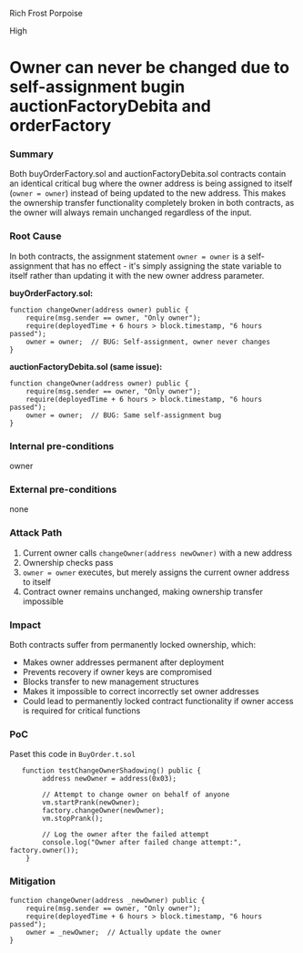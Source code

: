 Rich Frost Porpoise

High

# Owner can never be changed due to self-assignment bugin auctionFactoryDebita and orderFactory

### Summary

Both buyOrderFactory.sol and auctionFactoryDebita.sol contracts contain an identical critical bug where the owner address is being assigned to itself (`owner = owner`) instead of being updated to the new address. This makes the ownership transfer functionality completely broken in both contracts, as the owner will always remain unchanged regardless of the input.


### Root Cause

In both contracts, the assignment statement `owner = owner` is a self-assignment that has no effect - it's simply assigning the state variable to itself rather than updating it with the new owner address parameter.

**buyOrderFactory.sol:**
```solidity
function changeOwner(address owner) public {
    require(msg.sender == owner, "Only owner");
    require(deployedTime + 6 hours > block.timestamp, "6 hours passed");
    owner = owner;  // BUG: Self-assignment, owner never changes
}
```

**auctionFactoryDebita.sol (same issue):**
```solidity
function changeOwner(address owner) public {
    require(msg.sender == owner, "Only owner");
    require(deployedTime + 6 hours > block.timestamp, "6 hours passed");
    owner = owner;  // BUG: Same self-assignment bug
}
```


### Internal pre-conditions

owner 

### External pre-conditions

none

### Attack Path

1. Current owner calls `changeOwner(address newOwner)` with a new address
2. Ownership checks pass
3. `owner = owner` executes, but merely assigns the current owner address to itself
4. Contract owner remains unchanged, making ownership transfer impossible

### Impact

Both contracts suffer from permanently locked ownership, which:

- Makes owner addresses permanent after deployment
- Prevents recovery if owner keys are compromised
- Blocks transfer to new management structures
- Makes it impossible to correct incorrectly set owner addresses
- Could lead to permanently locked contract functionality if owner access is required for critical functions

### PoC

Paset this code in `BuyOrder.t.sol`

```solidity
   function testChangeOwnerShadowing() public {
        address newOwner = address(0x03);

        // Attempt to change owner on behalf of anyone
        vm.startPrank(newOwner);
        factory.changeOwner(newOwner);
        vm.stopPrank();

        // Log the owner after the failed attempt
        console.log("Owner after failed change attempt:", factory.owner());
    }
```

### Mitigation

```solidity
function changeOwner(address _newOwner) public {
    require(msg.sender == owner, "Only owner");
    require(deployedTime + 6 hours > block.timestamp, "6 hours passed");
    owner = _newOwner;  // Actually update the owner
}
```